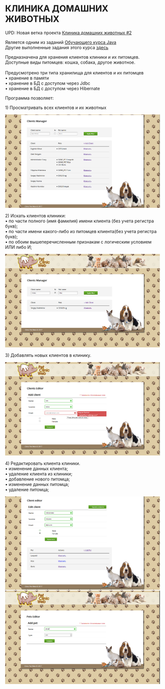# КЛИНИКА ДОМАШНИХ ЖИВОТНЫХ

UPD: Новая ветка проекта [Клиника домашних животных #2](https://github.com/maks-sl/JavaPetClinic/tree/IocDI%2BHibernateTemplate%2BMVC%2BSecurity)
<br>

Является одним из заданий [Обучающего курса Java](https://www.youtube.com/playlist?list=PLW8mAQ8rFUhKFkuXDTb3PT1GKz0T-lCv6)
<br>
Другие выполненные задания этого курса [здесь](https://github.com/maks-sl/JavaLessons)

<p>Предназначена для хранения клиентов клиники и их питомцев.
<br>Доступные виды питомцев: кошка, собака, другое животное.
<br>
<br>Предусмотрено три типа хранилища для клиентов и их питомцев<br>
• хранение в памяти<br>
• хранение в БД с доступом через Jdbc<br>
• хранение в БД с доступом через Hibernate<br>

<p>Программа позволяет:</p>
<p>1) Просматривать всех клиентов и их животных</p>

![Внешний вид](demo/view.png)

<p>2) Искать клиентов клиники:
<br>• по части полного (имя фамилия) имени клиента (без учета регистра букв);
<br>• по части имени какого-либо из питомцев клиента(без учета регистра букв);
<br>• по обоим вышеперечисленным признакам с логическим условием ИЛИ либо И;

![Внешний вид](demo/search.png)

<p>3) Добавлять новых клиентов в клинику.

![Внешний вид](demo/addClient.png)

<p>4) Редактировать клиента клиники.
<br>• изменение данных клиента;
<br>• удаление клиента из клиники;
<br>• добавление нового питомца;
<br>• изменение данных питомца;
<br>• удаление питомца;

![Внешний вид](demo/clientEdit.png)
![Внешний вид](demo/addPet.png)


